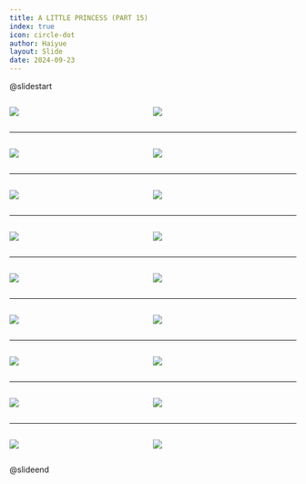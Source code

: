 ```yaml
---
title: A LITTLE PRINCESS (PART 15)
index: true
icon: circle-dot
author: Haiyue
layout: Slide
date: 2024-09-23
---
```

 
@slidestart

<div style="display:flex">
<div style="flex:1">

![](/reading/english/Level-X/A%20LITTLE%20PRINCESS%20(PART%2015)/001.webp)
</div>
<div style="flex:1">

![](/reading/english/Level-X/A%20LITTLE%20PRINCESS%20(PART%2015)/002.webp)
</div>
</div>

---

<div style="display:flex">
<div style="flex:1">

![](/reading/english/Level-X/A%20LITTLE%20PRINCESS%20(PART%2015)/003.webp)
</div>
<div style="flex:1">

![](/reading/english/Level-X/A%20LITTLE%20PRINCESS%20(PART%2015)/004.webp)
</div>
</div>

---

<div style="display:flex">
<div style="flex:1">

![](/reading/english/Level-X/A%20LITTLE%20PRINCESS%20(PART%2015)/005.webp)
</div>
<div style="flex:1">

![](/reading/english/Level-X/A%20LITTLE%20PRINCESS%20(PART%2015)/006.webp)
</div>
</div>

---

<div style="display:flex">
<div style="flex:1">

![](/reading/english/Level-X/A%20LITTLE%20PRINCESS%20(PART%2015)/007.webp)
</div>
<div style="flex:1">

![](/reading/english/Level-X/A%20LITTLE%20PRINCESS%20(PART%2015)/008.webp)
</div>
</div>

---

<div style="display:flex">
<div style="flex:1">

![](/reading/english/Level-X/A%20LITTLE%20PRINCESS%20(PART%2015)/009.webp)
</div>
<div style="flex:1">

![](/reading/english/Level-X/A%20LITTLE%20PRINCESS%20(PART%2015)/010.webp)
</div>
</div>

---

<div style="display:flex">
<div style="flex:1">

![](/reading/english/Level-X/A%20LITTLE%20PRINCESS%20(PART%2015)/011.webp)
</div>
<div style="flex:1">

![](/reading/english/Level-X/A%20LITTLE%20PRINCESS%20(PART%2015)/012.webp)
</div>
</div>

---

<div style="display:flex">
<div style="flex:1">

![](/reading/english/Level-X/A%20LITTLE%20PRINCESS%20(PART%2015)/013.webp)
</div>
<div style="flex:1">

![](/reading/english/Level-X/A%20LITTLE%20PRINCESS%20(PART%2015)/014.webp)
</div>
</div>

---

<div style="display:flex">
<div style="flex:1">

![](/reading/english/Level-X/A%20LITTLE%20PRINCESS%20(PART%2015)/015.webp)
</div>
<div style="flex:1">

![](/reading/english/Level-X/A%20LITTLE%20PRINCESS%20(PART%2015)/016.webp)
</div>
</div>

---

<div style="display:flex">
<div style="flex:1">

![](/reading/english/Level-X/A%20LITTLE%20PRINCESS%20(PART%2015)/017.webp)
</div>
<div style="flex:1">

![](/reading/english/Level-X/A%20LITTLE%20PRINCESS%20(PART%2015)/018.webp)
</div>
</div>

@slideend
